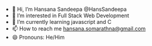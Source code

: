 - 👋 Hi, I’m Hansana Sandeepa @HansSandeepa
- 👀 I’m interested in Full Stack Web Development
- 🌱 I’m currently learning javascript and C
- 📫 How to reach me hansana.somarathna@gmail.com
- 😄 Pronouns: He/Him

<!---
HansSandeepa/HansSandeepa is a ✨ special ✨ repository because its `README.md` (this file) appears on your GitHub profile.
You can click the Preview link to take a look at your changes.
--->
